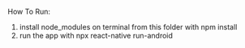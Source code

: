 How To Run:
1. install node_modules on terminal from this folder with npm install
2. run the app with npx react-native run-android
